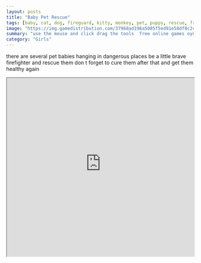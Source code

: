 ```yaml
---
layout: posts
title: "Baby Pet Rescue"
tags: [baby, cat, dog, fireguard, kitty, monkey, pet, puppy, rescue, free, online, games, oyna, game, free, games, play, play, games]
image: "https://img.gamedistribution.com/37968ad196a5085f5ed91e58df8c2cef.jpg"
summary: "use the mouse and click drag the tools  free online games oyna game free games play play games"
category: "Girls"
---
```


there are several pet babies hanging in dangerous places be a little brave firefighter and rescue them don t forget to cure them after that and get them healthy again

<iframe width="100%" height="480px;" src="https://flash.gamedistribution.com?game=37968ad196a5085f5ed91e58df8c2cef"></iframe>